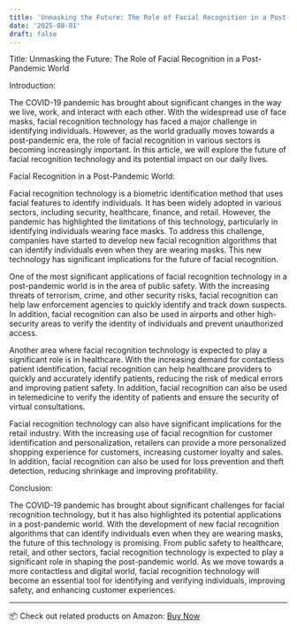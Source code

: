 ```yaml
---
title: 'Unmasking the Future: The Role of Facial Recognition in a Post-Pandemic World'
date: '2025-08-01'
draft: false
---
```


Title: Unmasking the Future: The Role of Facial Recognition in a Post-Pandemic World

Introduction:

The COVID-19 pandemic has brought about significant changes in the way we live, work, and interact with each other. With the widespread use of face masks, facial recognition technology has faced a major challenge in identifying individuals. However, as the world gradually moves towards a post-pandemic era, the role of facial recognition in various sectors is becoming increasingly important. In this article, we will explore the future of facial recognition technology and its potential impact on our daily lives.

Facial Recognition in a Post-Pandemic World:

Facial recognition technology is a biometric identification method that uses facial features to identify individuals. It has been widely adopted in various sectors, including security, healthcare, finance, and retail. However, the pandemic has highlighted the limitations of this technology, particularly in identifying individuals wearing face masks. To address this challenge, companies have started to develop new facial recognition algorithms that can identify individuals even when they are wearing masks. This new technology has significant implications for the future of facial recognition.

One of the most significant applications of facial recognition technology in a post-pandemic world is in the area of public safety. With the increasing threats of terrorism, crime, and other security risks, facial recognition can help law enforcement agencies to quickly identify and track down suspects. In addition, facial recognition can also be used in airports and other high-security areas to verify the identity of individuals and prevent unauthorized access.

Another area where facial recognition technology is expected to play a significant role is in healthcare. With the increasing demand for contactless patient identification, facial recognition can help healthcare providers to quickly and accurately identify patients, reducing the risk of medical errors and improving patient safety. In addition, facial recognition can also be used in telemedicine to verify the identity of patients and ensure the security of virtual consultations.

Facial recognition technology can also have significant implications for the retail industry. With the increasing use of facial recognition for customer identification and personalization, retailers can provide a more personalized shopping experience for customers, increasing customer loyalty and sales. In addition, facial recognition can also be used for loss prevention and theft detection, reducing shrinkage and improving profitability.

Conclusion:

The COVID-19 pandemic has brought about significant challenges for facial recognition technology, but it has also highlighted its potential applications in a post-pandemic world. With the development of new facial recognition algorithms that can identify individuals even when they are wearing masks, the future of this technology is promising. From public safety to healthcare, retail, and other sectors, facial recognition technology is expected to play a significant role in shaping the post-pandemic world. As we move towards a more contactless and digital world, facial recognition technology will become an essential tool for identifying and verifying individuals, improving safety, and enhancing customer experiences.

---

📦 Check out related products on Amazon: [Buy Now](https://www.amazon.com/s?k=unmasking-the-future-the-role-of-facial-recognition-in-a-post-pandemic-world&tag=your-affiliate-tag)
